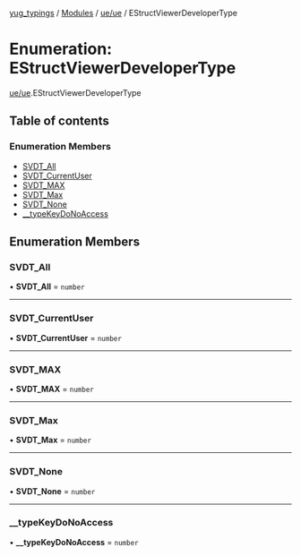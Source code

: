 [yug_typings](../README.md) / [Modules](../modules.md) / [ue/ue](../modules/ue_ue.md) / EStructViewerDeveloperType

# Enumeration: EStructViewerDeveloperType

[ue/ue](../modules/ue_ue.md).EStructViewerDeveloperType

## Table of contents

### Enumeration Members

- [SVDT\_All](ue_ue.EStructViewerDeveloperType.md#svdt_all)
- [SVDT\_CurrentUser](ue_ue.EStructViewerDeveloperType.md#svdt_currentuser)
- [SVDT\_MAX](ue_ue.EStructViewerDeveloperType.md#svdt_max)
- [SVDT\_Max](ue_ue.EStructViewerDeveloperType.md#svdt_max-1)
- [SVDT\_None](ue_ue.EStructViewerDeveloperType.md#svdt_none)
- [\_\_typeKeyDoNoAccess](ue_ue.EStructViewerDeveloperType.md#__typekeydonoaccess)

## Enumeration Members

### SVDT\_All

• **SVDT\_All** = `number`

___

### SVDT\_CurrentUser

• **SVDT\_CurrentUser** = `number`

___

### SVDT\_MAX

• **SVDT\_MAX** = `number`

___

### SVDT\_Max

• **SVDT\_Max** = `number`

___

### SVDT\_None

• **SVDT\_None** = `number`

___

### \_\_typeKeyDoNoAccess

• **\_\_typeKeyDoNoAccess** = `number`
